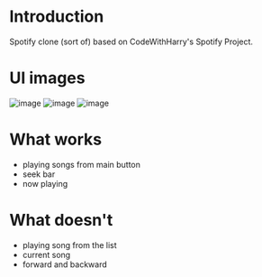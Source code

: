 # Introduction
Spotify clone (sort of) based on CodeWithHarry's Spotify Project.
# UI images


![image](https://user-images.githubusercontent.com/79386635/211118363-2aa79569-8c0f-468a-af67-ec304bdef3e1.png)
![image](https://user-images.githubusercontent.com/79386635/211163694-815646e7-5c6f-435b-bb3e-cdddf7d6ed55.png)
![image](https://user-images.githubusercontent.com/79386635/211118463-760ebc59-2525-4dca-918c-b69054b72a40.png)
# What works
<ul>
<li>playing songs from main button</li>
<li>seek bar</li>
<li>now playing</li>
</ul>

# What doesn't
<ul>
<li>playing song from the list</li>
<li>current song</li>
<li>forward and backward</li>
</ul>
